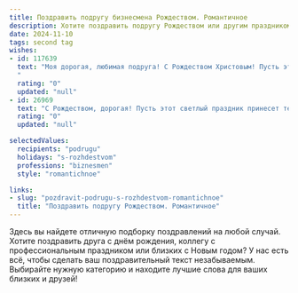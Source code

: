 ```yaml
---
title: Поздравить подругу бизнесмена Рождеством. Романтичное
description: Хотите поздравить подругу Рождеством или другим праздником? Наш ИИ создаст незабываемое поздравление, а вы обязательно выделитесь среди других.  
date: 2024-11-10
tags: second tag
wishes:
- id: 117639
  text: "Моя дорогая, любимая подруга! С Рождеством Христовым! Пусть эта волшебная ночь наполнит твою жизнь светом, теплом и любовью, а успехи в бизнесе станут ещё ярче, подобно рождественской звезде, освещая твой путь к счастью.  Желаю тебе исполнения самых заветных желаний, невероятных свершений и, конечно же, настоящей, бесконечной любви!  Пусть Рождество станет началом чуда в твоей жизни!
  "
  rating: "0"
  updated: "null"
- id: 26969
  text: "С Рождеством, дорогая! Пусть этот светлый праздник принесет тебе не только радость и тепло, но и новые успехи в твоем увлекательном деловом путешествии. Ты всегда была для меня примером силы и вдохновения, и я верю, что в этот праздник твои мечты продолжат сбываться. От всей души желаю тебе крепкого здоровья, счастливых моментов и романтических встреч, которые сделают твою жизнь еще более яркой и прекрасной. С любовью и наилучшими пожеланиями!"
  rating: "0"
  updated: "null"

selectedValues:
  recipients: "podrugu"
  holidays: "s-rozhdestvom"
  professions: "biznesmen"
  style: "romantichnoe"

links:
- slug: "pozdravit-podrugu-s-rozhdestvom-romantichnoe"
  title: "Поздравить подругу Рождеством. Романтичное"
---
```


Здесь вы найдете отличную подборку поздравлений на любой случай.
Хотите поздравить друга с днём рождения, коллегу с профессиональным праздником или близких с Новым годом? У нас есть всё, чтобы сделать ваш поздравительный текст незабываемым. Выбирайте нужную категорию и находите лучшие слова для ваших близких и друзей!
